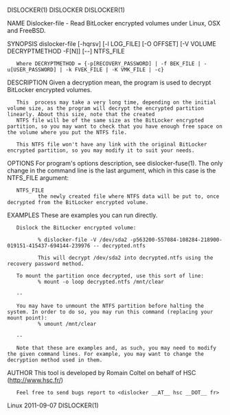 DISLOCKER(1)                                                                             DISLOCKER                                                                            DISLOCKER(1)

NAME
       Dislocker-file - Read BitLocker encrypted volumes under Linux, OSX and FreeBSD.

SYNOPSIS
       dislocker-file [-hqrsv] [-l LOG_FILE] [-O OFFSET] [-V VOLUME DECRYPTMETHOD -F[N]] [--] NTFS_FILE

       Where DECRYPTMETHOD = {-p[RECOVERY_PASSWORD] | -f BEK_FILE | -u[USER_PASSWORD] | -k FVEK_FILE | -K VMK_FILE | -c}

DESCRIPTION
       Given a decryption mean, the program is used to decrypt BitLocker encrypted volumes.

       This  process may take a very long time, depending on the initial volume size, as the program will decrypt the encrypted partition linearly. About this size, note that the created
       NTFS file will be of the same size as the BitLocker encrypted partition, so you may want to check that you have enough free space on the volume where you put the NTFS file.

       This NTFS file won't have any link with the original BitLocker encrypted partition, so you may modify it to suit your needs.

OPTIONS
       For program's options description, see dislocker-fuse(1). The only change in the command line is the last argument, which in this case is the NTFS_FILE argument:

       NTFS_FILE
              the newly created file where NTFS data will be put to, once decrypted from the BitLocker encrypted volume.

EXAMPLES
       These are examples you can run directly.

       Dislock the BitLocker encrypted volume:

              % dislocker-file -V /dev/sda2 -p563200-557084-108284-218900-019151-415437-694144-239976 -- decrypted.ntfs

              This will decrypt /dev/sda2 into decrypted.ntfs using the recovery password method.

       To mount the partition once decrypted, use this sort of line:
              % mount -o loop decrypted.ntfs /mnt/clear

       --

       You may have to unmount the NTFS partition before halting the system. In order to do so, you may run this command (replacing your mount point):
              % umount /mnt/clear

       --

       Note that these are examples and, as such, you may need to modify the given command lines. For example, you may want to change the decryption method used in them.

AUTHOR
       This tool is developed by Romain Coltel on behalf of HSC (http://www.hsc.fr/)

       Feel free to send bugs report to <dislocker __AT__ hsc __DOT__ fr>

Linux                                                                                   2011-09-07                                                                            DISLOCKER(1)
